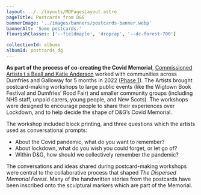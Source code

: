 ```yaml
---
layout: ../../layouts/MDPagesLayout.astro
pageTitle: Postcards from D&G
bannerImage: '../images/banners/postcards-banner.webp'
bannerAlt: 'Some postcards.'
flourishClasses: ['--fieldmaple', 'dropcap', '--dc-forest-700']

collectionId: albums
albumId: postcards_dg
---
```


__As part of the process of co-creating the Covid Memorial__, [Commissioned Artists t s Beall and Katie Anderson](../../about/the-artists) worked with communities across Dumfries and Galloway for 5 months in 2022 ([Phase 1](../../about/phase-1)). The Artists brought postcard-making workshops to large public events (like the Wigtown Book Festival and Dumfries’ Rood Fair) and smaller community groups (including NHS staff, unpaid carers, young people, and New Scots). The workshops were designed to encourage people to share their experiences over Lockdown, and to help decide the shape of D&G’s Covid Memorial.

The workshop included block printing, and three questions which the artists used as conversational prompts:

- About the Covid pandemic, what do you want to remember?
- About lockdown, what do you wish you could forget, or let go of?
- Within D&G, how should we collectively remember the pandemic?

The conversations and ideas shared during postcard-making workshops were central to the collaborative process that shaped _The Dispersed Memorial Forest_. Many of the handwritten stories from the postcards have been inscribed onto the sculptural markers which are part of the Memorial.
